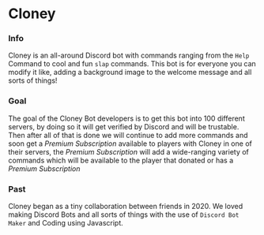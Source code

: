 # Cloney

### Info
Cloney is an all-around Discord bot with commands ranging from the `Help` Command to cool and fun `slap` commands. This bot is for everyone you can modify it like, adding a background image to the welcome message and all sorts of things!

### Goal
The goal of the Cloney Bot developers is to get this bot into 100 different servers, by doing so it will get verified by Discord and will be trustable. Then after all of that is done we will continue to add more commands and soon get a *Premium Subscription* available to players with Cloney in one of their servers, the *Premium Subscription* will add a wide-ranging variety of commands which will be available to the player that donated or has a *Premium Subscription*


### Past
Cloney began as a tiny collaboration between friends in 2020. We loved making Discord Bots and all sorts of things with the use of `Discord Bot Maker` and Coding using Javascript.
